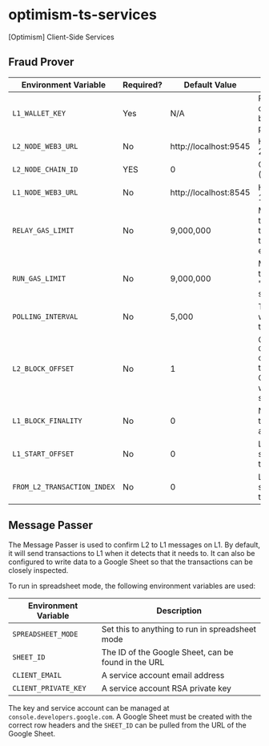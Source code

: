 # optimism-ts-services
[Optimism] Client-Side Services

## Fraud Prover

| Environment Variable        | Required? | Default Value         | Description            |
| -----------                 | --------- | -------------         | -----------           |
| `L1_WALLET_KEY`             | Yes       | N/A                   | Private key for an account on Layer 1 (Ethereum) to be used to submit fraud proof transactions. |
| `L2_NODE_WEB3_URL`          | No        | http://localhost:9545 | HTTP endpoint for a Layer 2 (Optimism) Verifier node.  |
| `L2_NODE_CHAIN_ID`          | YES        | 0                    | Chain ID for a Layer 2 (Optimism) Verifier node.  |
| `L1_NODE_WEB3_URL`          | No        | http://localhost:8545 | HTTP endpoint for a Layer 1 (Ethereum) node.      |
| `RELAY_GAS_LIMIT`           | No        | 9,000,000             | Maximum amount of gas to provide to fraud proof transactions (except for the "transaction execution" step). |
| `RUN_GAS_LIMIT`             | No        | 9,000,000             | Maximum amount of gas to provide to the "transaction execution" step. |
| `POLLING_INTERVAL`          | No        | 5,000                 | Time (in milliseconds) to wait while polling for new transactions. |
| `L2_BLOCK_OFFSET`           | No        | 1                     | Offset between the `CanonicalTransactionChain` contract on Layer 1 and the blocks on Layer 2. Currently defaults to 1, but will likely be removed as soon as possible. |
| `L1_BLOCK_FINALITY`         | No        | 0                     | Number of Layer 1 blocks to wait before considering a given event. |
| `L1_START_OFFSET`           | No        | 0                     | Layer 1 block number to start scanning for transactions from. |
| `FROM_L2_TRANSACTION_INDEX` | No        | 0                     | Layer 2 block number to start scanning for transactions from. |

## Message Passer

The Message Passer is used to confirm L2 to L1 messages on L1.
By default, it will send transactions to L1 when it detects that
it needs to. It can also be configured to write data to a Google
Sheet so that the transactions can be closely inspected.

To run in spreadsheet mode, the following environment variables
are used:

| Environment Variable | Description |
| -----------          | ----------- |
| `SPREADSHEET_MODE`   | Set this to anything to run in spreadsheet mode |
| `SHEET_ID`           | The ID of the Google Sheet, can be found in the URL |
| `CLIENT_EMAIL`       | A service account email address |
| `CLIENT_PRIVATE_KEY` | A service account RSA private key|

The key and service account can be managed at `console.developers.google.com`.
A Google Sheet must be created with the correct row headers and the `SHEET_ID`
can be pulled from the URL of the Google Sheet.
